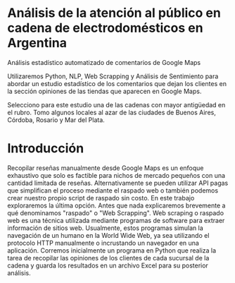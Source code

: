 # Análisis de la atención al público en cadena de electrodomésticos en Argentina
Análisis estadístico automatizado de comentarios de Google Maps 

Utilizaremos Python, NLP, Web Scrapping y Análisis de Sentimiento para abordar un estudio estadístico de los comentarios que dejan los clientes
en la sección opiniones de las tiendas que aparecen en Google Maps.

Selecciono para este estudio una de las cadenas con mayor antigüedad en el rubro. Tomo algunos locales al azar de las ciudades de Buenos Aires, Córdoba, Rosario y Mar del Plata.

# Introducción

Recopilar reseñas manualmente desde Google Maps es un enfoque exhaustivo que solo es factible para nichos de mercado pequeños con una cantidad limitada de reseñas. Alternativamente se pueden utilizar API pagas que simplifican el proceso mediante el raspado web o también podemos crear nuestro propio script de raspado sin costo. En este trabajo exploraremos la última opción.
Antes que nada explicaremos brevemente a qué denominamos "raspado" o "Web Scrapping". Web scraping o raspado web es una técnica utilizada mediante programas de software para extraer información de sitios web. Usualmente, estos programas simulan la navegación de un humano en la World Wide Web, ya sea utilizando el protocolo HTTP manualmente o incrustando un navegador en una aplicación.
Corremos inicialmente un programa en Python que realiza la tarea de recopilar las opiniones de los clientes de cada sucursal de la cadena y guarda los resultados en un archivo Excel para su posterior análisis.




